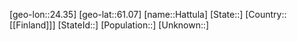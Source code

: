 ﻿---
location: [61.07,24.35]
mapzoom: [7,12] 
mapmarker: city 
type: City
tags:
- geo/City


SpocWebEntityId: 30804
isDeleted: false
confidential: public

---
[geo-lon::24.35]
[geo-lat::61.07]
[name::Hattula]
[State::]
[Country::[[Finland]]]
[StateId::]
[Population::]
[Unknown::]

